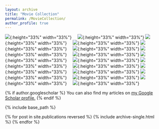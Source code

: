```yaml
---
layout: archive
title: "Movie Collection"
permalink: /MovieCollection/
author_profile: true
---
```


![](/images/Movie/adedsh.JPG){:height="33%" width="33%"} &nbsp; &nbsp;  ![](/images/Movie/ayzc.JPG){:height="33%" width="33%"}
![](/images/Movie/cgzx.JPG){:height="33%" width="33%"} &nbsp; &nbsp;  ![](/images/Movie/dbs.JPG){:height="33%" width="33%"}
![](/images/Movie/dbs.JPG){:height="33%" width="33%"} &nbsp; &nbsp;  ![](/images/Movie/djtc.JPG){:height="33%" width="33%"}
![](/images/Movie/hbdmqst.JPG){:height="33%" width="33%"} &nbsp; &nbsp;  ![](/images/Movie/hygs.JPG){:height="33%" width="33%"}
![](/images/Movie/jsc.JPG){:height="33%" width="33%"} &nbsp; &nbsp;  ![](/images/Movie/mfzybesj.JPG){:height="33%" width="33%"}
![](/images/Movie/myfi.JPG){:height="33%" width="33%"} &nbsp; &nbsp;  ![](/images/Movie/rs.JPG){:height="33%" width="33%"}
![](/images/Movie/skggp.JPG){:height="33%" width="33%"} &nbsp; &nbsp;  ![](/images/Movie/sxastd.JPG){:height="33%" width="33%"}
![](/images/Movie/wrzx.JPG){:height="33%" width="33%"} &nbsp; &nbsp;  ![](/images/Movie/xc.JPG){:height="33%" width="33%"}
![](/images/Movie/xfr.JPG){:height="33%" width="33%"} &nbsp; &nbsp;  ![](/images/Movie/xtjz.JPG){:height="33%" width="33%"}


{% if author.googlescholar %}
  You can also find my articles on <u><a href="{{author.googlescholar}}">my Google Scholar profile</a>.</u>
{% endif %}

{% include base_path %}

{% for post in site.publications reversed %}
  {% include archive-single.html %}
{% endfor %}
